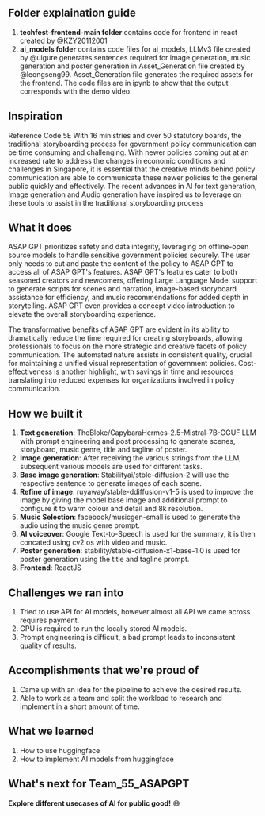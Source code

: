 ## Folder explaination guide
1. **techfest-frontend-main folder** contains code for frontend in react created by @KZY20112001
3. **ai_models folder** contains code files for ai_models, LLMv3 file created by @uigure generates sentences required for image generation, music generation and poster generation in Asset_Generation file created by @leongseng99. Asset_Generation file generates the required assets for the frontend. The code files are in ipynb to show that the output corresponds with the demo video.
   
## Inspiration
Reference Code 5E
With 16 ministries and over 50 statutory boards, the traditional storyboarding process for government policy communication can be time consuming and challenging. With newer policies coming out at an increased rate to address the changes in economic conditions and challenges in Singapore, it is essential that the creative minds behind policy communication are able to communicate these newer policies to the general public quickly and effectively. The recent advances in AI for text generation, Image generation and Audio generation have inspired us to leverage on these tools to assist in the traditional storyboarding process 

## What it does
ASAP GPT prioritizes safety and data integrity, leveraging on offline-open source models to handle sensitive government policies securely. The user only needs to cut and paste the content of the policy to ASAP GPT to access all of ASAP GPT's features. ASAP GPT's features cater to both seasoned creators and newcomers, offering Large Language Model support to generate scripts for scenes and narration, image-based storyboard assistance for efficiency, and music recommendations for added depth in storytelling. ASAP GPT even provides a concept video introduction to elevate the overall storyboarding experience. 

The transformative benefits of ASAP GPT are evident in its ability to dramatically reduce the time required for creating storyboards, allowing professionals to focus on the more strategic and creative facets of policy communication. The automated nature assists in consistent quality, crucial for maintaining a unified visual representation of government policies. Cost-effectiveness is another highlight, with savings in time and resources translating into reduced expenses for organizations involved in policy communication.

## How we built it
1. **Text generation**: TheBloke/CapybaraHermes-2.5-Mistral-7B-GGUF LLM with prompt engineering and post processing to generate scenes, storyboard, music genre, title and tagline of poster.
2. **Image generation**: After receiving the various strings from the LLM, subsequent various models are used for different tasks.
3. **Base image generation**: Stabilityai/stble-diffusion-2 will use the respective sentence to generate images of each scene. 
4. **Refine of image**: ruyaway/stable-ddiffusion-v1-5 is used to improve the image by giving the model base image and additional prompt to configure it to warm colour and detail and 8k resolution.
5. **Music Selection**: facebook/musicgen-small is used to generate the audio using the music genre prompt.
6. **AI voiceover**: Google Text-to-Speech  is used for the summary, it is then concated using cv2 os with video and music.
7. **Poster generation**: stability/stable-diffusion-x1-base-1.0 is used for poster generation using the title and tagline prompt.
8. **Frontend**: ReactJS

## Challenges we ran into
1. Tried to use API for AI models, however almost all API we came across requires payment.
2. GPU is required to run the locally stored AI models.
3. Prompt engineering is difficult, a bad prompt leads to inconsistent quality of results.

## Accomplishments that we're proud of
1. Came up with an idea for the pipeline to achieve the desired results.
2. Able to work as a team and split the workload to research and implement in a short amount of time.

## What we learned
1. How to use huggingface
2. How to implement AI models from huggingface

## What's next for Team_55_ASAPGPT
**Explore different usecases of AI for public good!** :smile:
